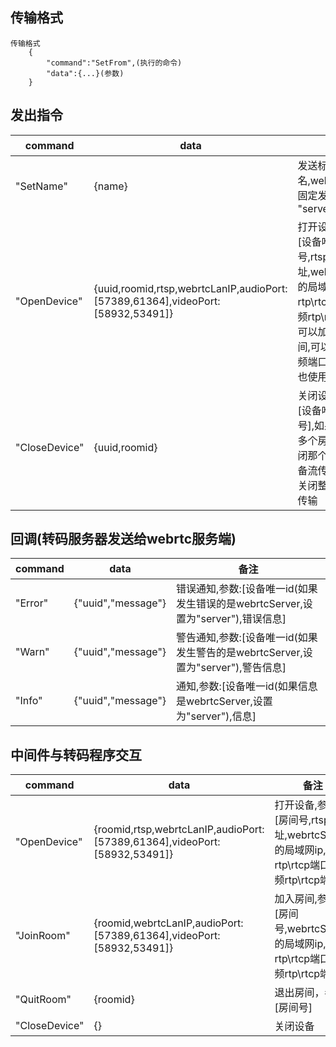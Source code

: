 ## 传输格式
```
传输格式
    {
        "command":"SetFrom",(执行的命令)
        "data":{...}(参数)
    }
```
## 发出指令
| command | data | 备注 |
| ------ | ---- | --- |
| "SetName" | {name} | 发送标识名,webrtcServer固定发送 "server" |
| "OpenDevice" | {uuid,roomid,rtsp,webrtcLanIP,audioPort:[57389,61364],videoPort:[58932,53491]} | 打开设备,参数:[设备唯一id,房间号,rtsp地址,webrtcServer的局域网ip,音频rtp\rtcp端口,视频rtp\rtcp端口],可以加入多个房间,可以不传输音频端口,设备重连也使用这个接口 |
| "CloseDevice" | {uuid,roomid} | 关闭设备,参数:[设备唯一id,房间号],如果设备加入多个房间,只会关闭那个房间的设备流传输,而不会关闭整个设备流传输 |

## 回调(转码服务器发送给webrtc服务端)
| command | data | 备注 |
| ------ | ---- | --- |
| "Error" | {"uuid","message"} | 错误通知,参数:[设备唯一id(如果发生错误的是webrtcServer,设置为"server"),错误信息] |
| "Warn" | {"uuid","message"} | 警告通知,参数:[设备唯一id(如果发生警告的是webrtcServer,设置为"server"),警告信息] |
| "Info" | {"uuid","message"} | 通知,参数:[设备唯一id(如果信息是webrtcServer,设置为"server"),信息] |

## 中间件与转码程序交互
| command | data | 备注 |
| ------ | ---- | --- |
| "OpenDevice" | {roomid,rtsp,webrtcLanIP,audioPort:[57389,61364],videoPort:[58932,53491]} | 打开设备,参数:[房间号,rtsp地址,webrtcServer的局域网ip,音频rtp\rtcp端口,视频rtp\rtcp端口] |
| "JoinRoom" | {roomid,webrtcLanIP,audioPort:[57389,61364],videoPort:[58932,53491]} | 加入房间,参数:[房间号,webrtcServer的局域网ip,音频rtp\rtcp端口,视频rtp\rtcp端口] |
| "QuitRoom" | {roomid} | 退出房间，参数:[房间号] |
| "CloseDevice" | {} | 关闭设备 |
